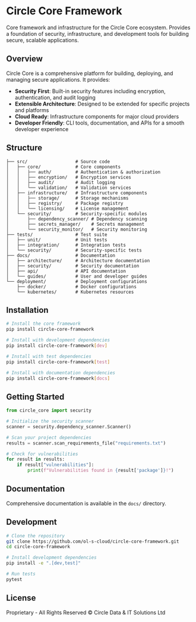 # Circle Core Framework

Core framework and infrastructure for the Circle Core ecosystem. Provides a foundation of security, infrastructure, and development tools for building secure, scalable applications.

## Overview

Circle Core is a comprehensive platform for building, deploying, and managing secure applications. It provides:

- **Security First**: Built-in security features including encryption, authentication, and audit logging
- **Extensible Architecture**: Designed to be extended for specific projects and platforms
- **Cloud Ready**: Infrastructure components for major cloud providers
- **Developer Friendly**: CLI tools, documentation, and APIs for a smooth developer experience

## Structure

```
├── src/                  # Source code
│   ├── core/             # Core components
│   │   ├── auth/         # Authentication & authorization
│   │   ├── encryption/   # Encryption services
│   │   ├── audit/        # Audit logging
│   │   └── validation/   # Validation services
│   ├── infrastructure/   # Infrastructure components
│   │   ├── storage/      # Storage mechanisms
│   │   ├── registry/     # Package registry
│   │   └── licensing/    # License management
│   └── security/         # Security-specific modules
│       ├── dependency_scanner/ # Dependency scanning
│       ├── secrets_manager/    # Secrets management
│       └── security_monitor/   # Security monitoring
├── tests/                # Test suite
│   ├── unit/             # Unit tests
│   ├── integration/      # Integration tests
│   └── security/         # Security-specific tests
├── docs/                 # Documentation
│   ├── architecture/     # Architecture documentation
│   ├── security/         # Security documentation
│   ├── api/              # API documentation
│   └── guides/           # User and developer guides
└── deployment/           # Deployment configurations
    ├── docker/           # Docker configurations
    └── kubernetes/       # Kubernetes resources
```

## Installation

```bash
# Install the core framework
pip install circle-core-framework

# Install with development dependencies
pip install circle-core-framework[dev]

# Install with test dependencies
pip install circle-core-framework[test]

# Install with documentation dependencies
pip install circle-core-framework[docs]
```

## Getting Started

```python
from circle_core import security

# Initialize the security scanner
scanner = security.dependency_scanner.Scanner()

# Scan your project dependencies
results = scanner.scan_requirements_file("requirements.txt")

# Check for vulnerabilities
for result in results:
    if result["vulnerabilities"]:
        print(f"Vulnerabilities found in {result['package']}!")
```

## Documentation

Comprehensive documentation is available in the `docs/` directory.

## Development

```bash
# Clone the repository
git clone https://github.com/ol-s-cloud/circle-core-framework.git
cd circle-core-framework

# Install development dependencies
pip install -e ".[dev,test]"

# Run tests
pytest
```

## License

Proprietary - All Rights Reserved © Circle Data & IT Solutions Ltd
